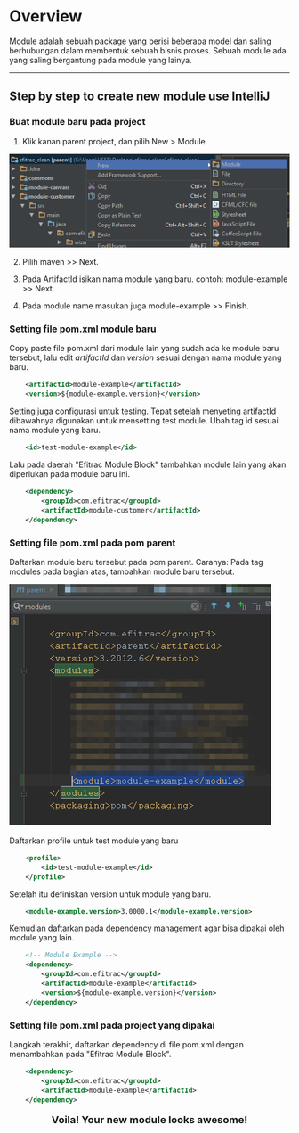 # Overview
Module adalah sebuah package yang berisi beberapa model dan saling berhubungan dalam membentuk sebuah bisnis proses. Sebuah module ada yang saling bergantung pada module yang lainya.

---

## Step by step to create new module use IntelliJ

### Buat module baru pada project

1. Klik kanan parent project, dan pilih New > Module.

![Create Module pada Project](img/module-create-01.png)

2. Pilih maven >> Next.

3. Pada ArtifactId isikan nama module yang baru. contoh: module-example >> Next.

4. Pada module name masukan juga module-example >> Finish.

### Setting file pom.xml module baru

Copy paste file pom.xml dari module lain yang sudah ada ke module baru tersebut, 
lalu edit *artifactId* dan *version* sesuai dengan nama module yang baru. 

```xml
	<artifactId>module-example</artifactId>
    <version>${module-example.version}</version>
```

Setting juga configurasi untuk testing. 
Tepat setelah menyeting artifactId dibawahnya digunakan untuk mensetting test module.
Ubah tag id sesuai nama module yang baru.

```xml
	<id>test-module-example</id>
```

Lalu pada daerah "Efitrac Module Block" tambahkan module lain yang akan diperlukan pada module baru ini.

```xml
	<dependency>
		<groupId>com.efitrac</groupId>
		<artifactId>module-customer</artifactId>
	</dependency>
```

### Setting file pom.xml pada pom parent

Daftarkan module baru tersebut pada pom parent. Caranya: Pada tag modules pada bagian atas, tambahkan module baru tersebut.

![Daftarkan module baru](img/module-create-02.png)

Daftarkan profile untuk test module yang baru

```xml
	<profile>
		<id>test-module-example</id>
	</profile>
```

Setelah itu definiskan version untuk module yang baru.

```xml
	<module-example.version>3.0000.1</module-example.version>
```

Kemudian daftarkan pada dependency management agar bisa dipakai oleh module yang lain.

```xml
	<!-- Module Example -->
	<dependency>
		<groupId>com.efitrac</groupId>
		<artifactId>module-example</artifactId>
		<version>${module-example.version}</version>
	</dependency>
```

### Setting file pom.xml pada project yang dipakai

Langkah terakhir, daftarkan dependency di file pom.xml dengan menambahkan pada "Efitrac Module Block". 

```xml
	<dependency>
		<groupId>com.efitrac</groupId>
		<artifactId>module-example</artifactId>
	</dependency>
```

<p style="font-size:18px;text-align:center;font-weight:bold"> Voila! Your new module looks awesome! </p>
